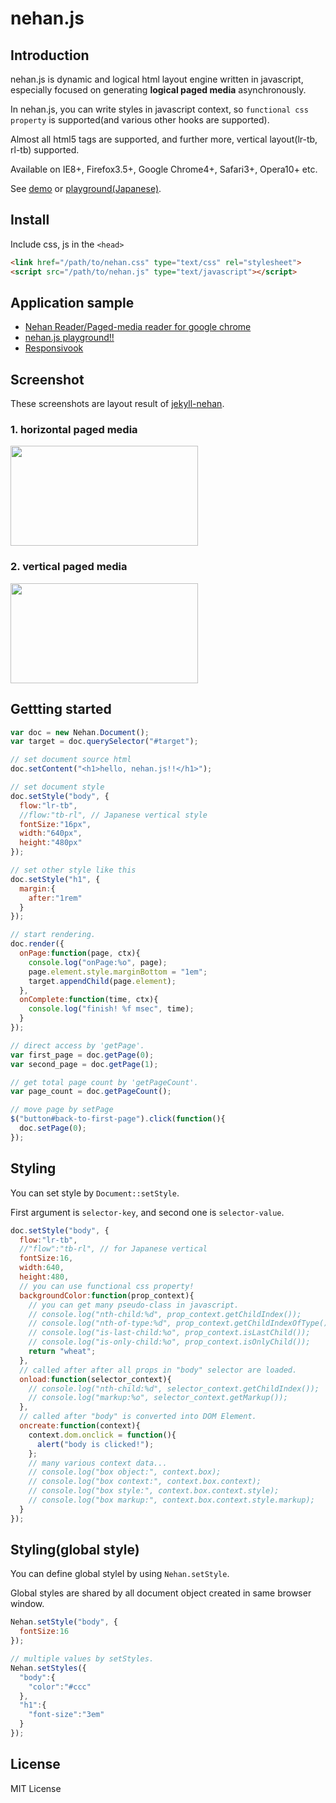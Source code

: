 # nehan.js

## Introduction

nehan.js is dynamic and logical html layout engine written in javascript, especially focused on generating **logical paged media** asynchronously.

In nehan.js, you can write styles in javascript context, so `functional css property` is supported(and various other hooks are supported).

Almost all html5 tags are supported, and further more, vertical layout(lr-tb, rl-tb) supported.

Available on IE8+, Firefox3.5+, Google Chrome4+, Safari3+, Opera10+ etc.

See [demo](http://tb.antiscroll.com/static/nehan-demo/) or [playground(Japanese)](http://tb.antiscroll.com/static/editor).

## Install

Include css, js in the ``<head>``

```html
<link href="/path/to/nehan.css" type="text/css" rel="stylesheet">
<script src="/path/to/nehan.js" type="text/javascript"></script>
```

## Application sample

- [Nehan Reader/Paged-media reader for google chrome](https://chrome.google.com/webstore/detail/nehan-reader/bebbekgiffjpgjlgkkhmlgheckolmdcf)
- [nehan.js playground!!](http://tb.antiscroll.com/static/editor/)
- [Responsivook](http://tb.antiscroll.com/static/responsivook/)

## Screenshot

These screenshots are layout result of [jekyll-nehan](https://github.com/tategakibunko/jekyll-nehan).

### 1. horizontal paged media
<img src="https://raw.github.com/tategakibunko/jekyll-nehan/master/assets/sshot-hori.png" width="300" height="160" />

### 2. vertical paged media
<img src="https://raw.github.com/tategakibunko/jekyll-nehan/master/assets/sshot-vert.png" width="300" height="160" />

## Gettting started

```javascript
var doc = new Nehan.Document();
var target = doc.querySelector("#target");

// set document source html
doc.setContent("<h1>hello, nehan.js!!</h1>");

// set document style
doc.setStyle("body", {
  flow:"lr-tb",
  //flow:"tb-rl", // Japanese vertical style
  fontSize:"16px",
  width:"640px",
  height:"480px"
});

// set other style like this
doc.setStyle("h1", {
  margin:{
    after:"1rem"
  }
});

// start rendering.
doc.render({
  onPage:function(page, ctx){
    console.log("onPage:%o", page);
    page.element.style.marginBottom = "1em";
    target.appendChild(page.element);
  },
  onComplete:function(time, ctx){
    console.log("finish! %f msec", time);
  }
});

// direct access by 'getPage'.
var first_page = doc.getPage(0);
var second_page = doc.getPage(1);

// get total page count by 'getPageCount'.
var page_count = doc.getPageCount();

// move page by setPage
$("button#back-to-first-page").click(function(){
  doc.setPage(0);
});
```

## Styling

You can set style by `Document::setStyle`.

First argument is `selector-key`, and second one is `selector-value`.

```javascript
doc.setStyle("body", {
  flow:"lr-tb",
  //"flow":"tb-rl", // for Japanese vertical
  fontSize:16,
  width:640,
  height:480,
  // you can use functional css property!
  backgroundColor:function(prop_context){
    // you can get many pseudo-class in javascript.
    // console.log("nth-child:%d", prop_context.getChildIndex());
    // console.log("nth-of-type:%d", prop_context.getChildIndexOfType());
    // console.log("is-last-child:%o", prop_context.isLastChild());
    // console.log("is-only-child:%o", prop_context.isOnlyChild());
    return "wheat";
  },
  // called after after all props in "body" selector are loaded.
  onload:function(selector_context){
    // console.log("nth-child:%d", selector_context.getChildIndex());
    // console.log("markup:%o", selector_context.getMarkup());
  },
  // called after "body" is converted into DOM Element.
  oncreate:function(context){
    context.dom.onclick = function(){
      alert("body is clicked!");
    };
    // many various context data...
    // console.log("box object:", context.box);
    // console.log("box context:", context.box.context);
    // console.log("box style:", context.box.context.style);
    // console.log("box markup:", context.box.context.style.markup);
  }
});
```

## Styling(global style)

You can define global stylel by using `Nehan.setStyle`.

Global styles are shared by all document object created in same browser window.

```javascript
Nehan.setStyle("body", {
  fontSize:16
});

// multiple values by setStyles.
Nehan.setStyles({
  "body":{
    "color":"#ccc"
  },
  "h1":{
    "font-size":"3em"
  }
});
```

## License

MIT License
